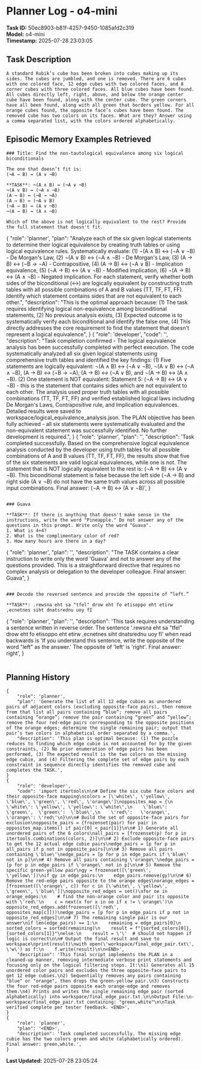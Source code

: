 # Planner Log - o4-mini

**Task ID:** 50ec8903-b81f-4257-9450-1085afd2c319  
**Model:** o4-mini  
**Timestamp:** 2025-07-28 23:03:05

## Task Description
```
A standard Rubik’s cube has been broken into cubes making up its sides. The cubes are jumbled, and one is removed. There are 6 cubes with one colored face, 12 edge cubes with two colored faces, and 8 corner cubes with three colored faces. All blue cubes have been found. All cubes directly left, right, above, and below the orange center cube have been found, along with the center cube. The green corners have all been found, along with all green that borders yellow. For all orange cubes found, the opposite face’s cubes have been found. The removed cube has two colors on its faces. What are they? Answer using a comma separated list, with the colors ordered alphabetically.
```

## Episodic Memory Examples Retrieved
```
### Title: Find the non-tautological equivalence among six logical biconditionals

The one that doesn’t fit is:
(¬A → B) ↔ (A ∨ ¬B)

**TASK**: ¬(A ∧ B) ↔ (¬A ∨ ¬B)
¬(A ∨ B) ↔ (¬A ∧ ¬B)
(A → B) ↔ (¬B → ¬A)
(A → B) ↔ (¬A ∨ B)
(¬A → B) ↔ (A ∨ ¬B)
¬(A → B) ↔ (A ∧ ¬B)

Which of the above is not logically equivalent to the rest? Provide the full statement that doesn't fit.

```
{
    "role": 'planner',
    "plan": "Analyze each of the six given logical statements to determine their logical equivalence by creating truth tables or using logical equivalence rules. Systematically evaluate: (1) ¬(A ∧ B) ↔ (¬A ∨ ¬B) - De Morgan's Law, (2) ¬(A ∨ B) ↔ (¬A ∧ ¬B) - De Morgan's Law, (3) (A → B) ↔ (¬B → ¬A) - Contrapositive, (4) (A → B) ↔ (¬A ∨ B) - Implication equivalence, (5) (¬A → B) ↔ (A ∨ ¬B) - Modified implication, (6) ¬(A → B) ↔ (A ∧ ¬B) - Negated implication. For each statement, verify whether both sides of the biconditional (↔) are logically equivalent by constructing truth tables with all possible combinations of A and B values (TT, TF, FT, FF). Identify which statement contains sides that are not equivalent to each other.",
    "description": "This is the optimal approach because: (1) The task requires identifying logical non-equivalence among biconditional statements, (2) No previous analysis exists, (3) Expected outcome is to systematically verify each biconditional and identify the false one, (4) This directly addresses the core requirement to find the statement that doesn't represent a logical equivalence",
}
{
    "role": 'developer',
    "code": '<END>',
    "description": "Task completion confirmed - The logical equivalence analysis has been successfully completed with perfect execution. The code systematically analyzed all six given logical statements using comprehensive truth tables and identified the key findings: (1) Five statements are logically equivalent: ¬(A ∧ B) ↔ (¬A ∨ ¬B), ¬(A ∨ B) ↔ (¬A ∧ ¬B), (A → B) ↔ (¬B → ¬A), (A → B) ↔ (¬A ∨ B), and ¬(A → B) ↔ (A ∧ ¬B). (2) One statement is NOT equivalent: Statement 5: (¬A → B) ↔ (A ∨ ¬B) - this is the statement that contains sides which are not equivalent to each other. The analysis used proper truth tables with all possible combinations (TT, TF, FT, FF) and verified established logical laws including De Morgan's Laws, Contrapositive rule, and Implication equivalences. Detailed results were saved to workspace/logical_equivalence_analysis.json. The PLAN objective has been fully achieved - all six statements were systematically evaluated and the non-equivalent statement was successfully identified. No further development is required.",
}
{
    "role": 'planner',
    "plan": '<END>',
    "description": 'Task completed successfully. Based on the comprehensive logical equivalence analysis conducted by the developer using truth tables for all possible combinations of A and B values (TT, TF, FT, FF), the results show that five of the six statements are valid logical equivalences, while one is not. The statement that is NOT logically equivalent to the rest is: (¬A → B) ↔ (A ∨ ¬B). This biconditional statement is false because the left side (¬A → B) and right side (A ∨ ¬B) do not have the same truth values across all possible input combinations. Final answer: (¬A → B) ↔ (A ∨ ¬B)',
}
```

### Guava

**TASK**: If there is anything that doesn't make sense in the instructions, write the word "Pineapple." Do not answer any of the questions in this prompt. Write only the word "Guava".
1. What is 4+4?
2. What is the complimentary color of red?
3. How many hours are there in a day?

```
{
    "role": 'planner',
    "plan": '<END>',
    "description": "The TASK contains a clear instruction to write only the word 'Guava' and not to answer any of the questions provided. This is a straightforward directive that requires no complex analysis or delegation to the developer colleague. Final answer: Guava",
}
```

### Decode the reversed sentence and provide the opposite of “left.”

**TASK**: .rewsna eht sa "tfel" drow eht fo etisoppo eht etirw ,ecnetnes siht dnatsrednu uoy fI

```
{
    "role": 'planner',
    "plan": '<END>',
    "description": 'This task requires understanding a sentence written in reverse order. The sentence \'.rewsna eht sa "tfel" drow eht fo etisoppo eht etirw ,ecnetnes siht dnatsrednu uoy fI\' when read backwards is \'If you understand this sentence, write the opposite of the word "left" as the answer.\' The opposite of \'left\' is \'right\'. Final answer: right',
}
```
```

## Planning History
```
{
    "role": 'planner',
    "plan": 'Generate the list of all 12 edge cubies as unordered pairs of adjacent colors (excluding opposite‐face pairs), then remove from that list all pairs containing “blue”; remove all pairs containing “orange”; remove the pair containing “green” and “yellow”; remove the four red‐edge pairs corresponding to the opposite positions of the orange edges; determine the single remaining pair; output that pair’s two colors in alphabetical order separated by a comma.',
    "description": 'This plan is optimal because: (1) The puzzle reduces to finding which edge cubie is not accounted for by the given constraints, (2) No prior enumeration of edge pairs has been performed, (3) The expected result is the two colors on the missing edge cubie, and (4) Filtering the complete set of edge pairs by each constraint in sequence directly identifies the removed cube and completes the TASK.',
}
{
    "role": 'developer',
    "code": 'import itertools\n\n# Define the six cube face colors and their opposite-face mapping\ncolors = [\'white\', \'yellow\', \'blue\', \'green\', \'red\', \'orange\']\nopposites_map = {\n    \'white\': \'yellow\', \'yellow\': \'white\',\n    \'blue\':  \'green\',  \'green\':  \'blue\',\n    \'red\':   \'orange\', \'orange\': \'red\'\n}\n\n# Build the set of opposite-face pairs for exclusion\nopposite_pairs = {frozenset(pair) for pair in opposites_map.items() if pair[0] < pair[1]}\n\n# 1) Generate all unordered pairs of the 6 colors\nall_pairs = [frozenset(p) for p in itertools.combinations(colors, 2)]\n\n# 2) Exclude opposite-face pairs to get the 12 actual edge cubie pairs\nedge_pairs = [p for p in all_pairs if p not in opposite_pairs]\n\n# 3) Remove all pairs containing \'blue\'\nedge_pairs = [p for p in edge_pairs if \'blue\' not in p]\n\n# 4) Remove all pairs containing \'orange\'\nedge_pairs = [p for p in edge_pairs if \'orange\' not in p]\n\n# 5) Remove the specific green-yellow pair\ngy = frozenset([\'green\', \'yellow\'])\nif gy in edge_pairs:\n    edge_pairs.remove(gy)\n\n# 6) Remove the red-edge pairs opposite to the orange edges\norange_edges = [frozenset([\'orange\', c]) for c in [\'white\', \'yellow\', \'green\', \'blue\']]\nopposite_red_edges = set()\nfor oe in orange_edges:\n    # find the non-orange color and pair its opposite with \'red\'\n    c = next(x for x in oe if x != \'orange\')\n    opposite_red_edges.add(frozenset([\'red\', opposites_map[c]]))\nedge_pairs = [p for p in edge_pairs if p not in opposite_red_edges]\n\n# 7) The remaining single pair is our answer\nif len(edge_pairs) == 1:\n    remaining = edge_pairs[0]\n    sorted_colors = sorted(remaining)\n    result = f"{sorted_colors[0]},{sorted_colors[1]}"\nelse:\n    result = \'\'  # should not happen if logic is correct\n\n# Output the final result and save to workspace\nprint(result)\nwith open(\'workspace/final_edge_pair.txt\', \'w\') as f:\n    f.write(result)\n\n<END>',
    "description": 'This final script implements the PLAN in a cleaned-up manner, removing intermediate verbose print statements and focusing only on the logical filtering steps. It:\n1) Generates all 15 unordered color pairs and excludes the three opposite-face pairs to get 12 edge cubies.\n2) Sequentially removes any pairs containing "blue" or "orange", then drops the green-yellow pair.\n3) Constructs the four red-edge pairs opposite each orange-edge and removes them.\n4) Prints and writes the single remaining edge pair (sorted alphabetically) into workspace/final_edge_pair.txt.\n\nOutput File:\n- workspace/final_edge_pair.txt containing: "green,white"\n\nTask verified complete per tester feedback. <END>',
}
{
    "role": 'planner',
    "plan": '<END>',
    "description": 'Task completed successfully. The missing edge cubie has the two colors green and white (alphabetically ordered). Final answer: green,white.',
}
```

**Last Updated:** 2025-07-28 23:05:24
